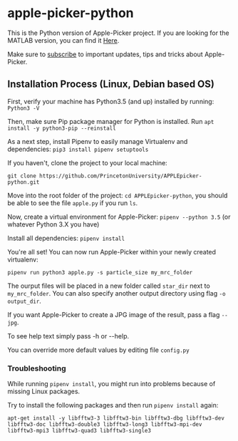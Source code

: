 # apple-picker-python

This is the Python version of Apple-Picker project.
If you are looking for the MATLAB version, you can find it [Here](https://github.com/PrincetonUniversity/APPLEpicker).

Make sure to [subscribe](http://eepurl.com/dFmFfn) to important updates, tips and tricks about Apple-Picker.

## Installation Process (Linux, Debian based OS)
First, verify your machine has Python3.5 (and up) installed by running: `Python3 -V`

Then, make sure Pip package manager for Python is installed. Run `apt install -y python3-pip --reinstall`

As a next step, install Pipenv to easily manage Virtualenv and dependencies: `pip3 install pipenv setuptools`

If you haven't, clone the project to your local machine:

`git clone https://github.com/PrincetonUniversity/APPLEpicker-python.git`

Move into the root folder of the project: `cd APPLEpicker-python`, you should be able to see the file `apple.py` if you run `ls`.

Now, create a virtual environment for Apple-Picker: `pipenv --python 3.5` (or whatever Python 3.X you have)

Install all dependencies: `pipenv install`

You're all set! You can now run Apple-Picker within your newly created virtualenv:

`pipenv run python3 apple.py -s particle_size my_mrc_folder`

The ourput files will be placed in a new folder called `star_dir` next to `my_mrc_folder`. You can also specify another output directory using flag `-o output_dir`. 

If you want Apple-Picker to create a JPG image of the result, pass a flag `--jpg`. 

To see help text simply pass -h or --help.

You can override more default values by editing file `config.py`

### Troubleshooting
While running `pipenv install`, you might run into problems because of missing Linux packages.

Try to install the following packages and then run `pipenv install` again:

`apt-get install -y libfftw3-3 libfftw3-bin libfftw3-dbg libfftw3-dev libfftw3-doc libfftw3-double3 libfftw3-long3 libfftw3-mpi-dev libfftw3-mpi3 libfftw3-quad3 libfftw3-single3`
